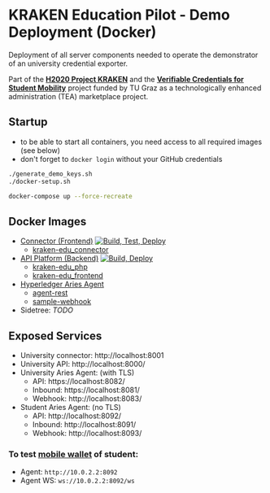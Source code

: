 # KRAKEN Education Pilot - Demo Deployment (Docker)

Deployment of all server components needed to operate the demonstrator of an university credential exporter.

Part of the [**H2020 Project KRAKEN**](https://krakenh2020.eu/) and the [**Verifiable Credentials for Student Mobility**](https://api.ltb.io/show/BLUOR) project funded by TU Graz 
as a technologically enhanced administration (TEA) marketplace project.


## Startup

* to be able to start all containers, you need access to all required images (see below)
* don't forget to `docker login` without your GitHub credentials

```bash
./generate_demo_keys.sh
./docker-setup.sh

docker-compose up --force-recreate
```


## Docker Images

* [Connector (Frontend)](https://github.com/krakenh2020/EduPilotFrontend) [![Build, Test, Deploy](https://github.com/krakenh2020/EduPilotPrototype1/actions/workflows/test-and-deploy.yml/badge.svg)](https://github.com/krakenh2020/EduPilotPrototype1/actions/workflows/test-and-deploy.yml)
    - [kraken-edu_connector](https://github.com/krakenh2020/EduPilotFrontend/packages/629143)
* [API Platform (Backend)](https://github.com/krakenh2020/EduPilotBackend) [![Build, Deploy](https://github.com/krakenh2020/EduPilotBackend/actions/workflows/docker.yml/badge.svg)](https://github.com/krakenh2020/EduPilotBackend/actions/workflows/docker.yml)
    - [kraken-edu_php](https://github.com/krakenh2020/EduPilotBackend/packages/629100)
    - [kraken-edu_frontend](https://github.com/krakenh2020/EduPilotBackend/packages/629067)
* [Hyperledger Aries Agent](https://github.com/hyperledger/aries-framework-go)
    - [agent-rest](https://github.com/krakenh2020/EduPilotFrontend/packages/666143)
    - [sample-webhook](https://github.com/krakenh2020/EduPilotFrontend/packages/666127) 
* Sidetree: *TODO*


## Exposed Services

* University connector: http://localhost:8001
* University API: http://localhost:8000/
* University Aries Agent: (with TLS)
    - API: https://localhost:8082/
    - Inbound: https://localhost:8081/
    - Webhook: http://localhost:8083/
* Student Aries Agent: (no TLS)
    - API: http://localhost:8092/
    - Inbound: http://localhost:8091/
    - Webhook: http://localhost:8093/


### To test [mobile wallet](https://scm.atosresearch.eu/ari/kraken/ssi-ledgeruself-mobile) of student:

* Agent: `http://10.0.2.2:8092`
* Agent WS: `ws://10.0.2.2:8092/ws`


